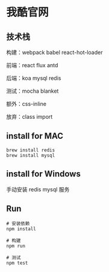 # 我酷官网

## 技术栈

构建：webpack babel react-hot-loader

前端：react flux antd

后端：koa mysql redis

测试：mocha blanket

额外：css-inline

放弃：class import

## install for MAC

```shell
brew install redis
brew install mysql
```

## install for Windows
手动安装 redis mysql 服务

## Run

```shell
# 安装依赖
npm install

# 构建
npm run

# 测试
npm test
```

